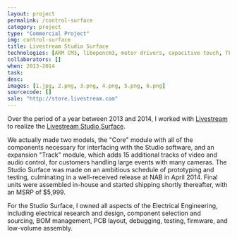 ```yaml
---
layout: project
permalink: /control-surface
category: project 
type: "Commercial Project" 
img: control-surface
title: Livestream Studio Surface
technologies: [ARM CM3, libopencm3, motor drivers, capacitive touch, TFT/OLED screens, Audio DAC/ADC] 
collaborators: []
when: 2013-2014
task: 
desc:
images: [1.jpg, 2.png, 3.png, 4.png, 5.png, 6.png]
sourcecode: []
sale: "http://store.livestream.com"
---
```


Over the period of a year between 2013 and 2014, I worked with [Livestream](http://livestream.com) to realize the [Livestream Studio Surface](http://new.livestream.com/studio/surface).

<!--break-->

We actually made two models, the "Core" module with all of the components necessary for interfacing with the Studio software, and an expansion "Track" module, which adds 15 additional tracks of video and audio control, for customers handling large events with many cameras. The Studio Surface was made on an ambitious schedule of prototyping and testing, culminating in a well-received release at NAB in April 2014. Final units were assembled in-house and started shipping shortly thereafter, with an MSRP of $5,999.

For the Studio Surface, I owned all aspects of the Electrical Engineering, including electrical research and design, component selection and sourcing, BOM management, PCB layout, debugging, testing, firmware, and low-volume assembly.
